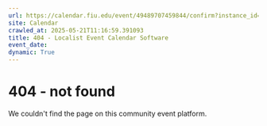 ```yaml
---
url: https://calendar.fiu.edu/event/49489707459844/confirm?instance_id=49489707489555&return=https%3A%2F%2Fcalendar.fiu.edu%2Fmiami_beach_urban_studios_364
site: Calendar
crawled_at: 2025-05-21T11:16:59.391093
title: 404 - Localist Event Calendar Software
event_date: 
dynamic: True
---
```


# 404 - not found
We couldn't find the page on this community event platform.
